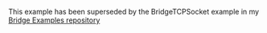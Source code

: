 This example has been superseded by the BridgeTCPSocket example in my [Bridge Examples repository](https://github.com/tigoe/BridgeExamples)